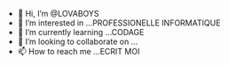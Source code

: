 - 👋 Hi, I’m @LOVABOYS
- 👀 I’m interested in ...PROFESSIONELLE INFORMATIQUE
- 🌱 I’m currently learning ...CODAGE
- 💞️ I’m looking to collaborate on ...
- 📫 How to reach me ...ECRIT MOI

<!---
LOVABOYS/LOVABOYS is a ✨ special ✨ repository because its `README.md` (this file) appears on your GitHub profile.
You can click the Preview link to take a look at your changes.
--->
